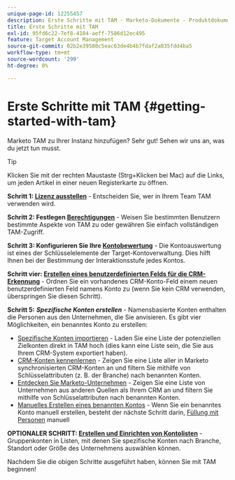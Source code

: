 ```yaml
---
unique-page-id: 12255457
description: Erste Schritte mit TAM - Marketo-Dokumente - Produktdokumentation
title: Erste Schritte mit TAM
exl-id: 95fd6c22-7ef8-4184-aeff-7586d12ec495
feature: Target Account Management
source-git-commit: 02b2e39580c5eac63de4b4b7fdaf2a835fdd4ba5
workflow-type: tm+mt
source-wordcount: '299'
ht-degree: 0%

---
```


# Erste Schritte mit TAM {#getting-started-with-tam}

Marketo TAM zu Ihrer Instanz hinzufügen? Sehr gut! Sehen wir uns an, was du jetzt tun musst.

>[!TIP]
>
>Klicken Sie mit der rechten Maustaste (Strg+Klicken bei Mac) auf die Links, um jeden Artikel in einer neuen Registerkarte zu öffnen.

**Schritt 1: [Lizenz ausstellen](/help/marketo/product-docs/target-account-management/setup-tam/issue-a-license.md)** - Entscheiden Sie, wer in Ihrem Team TAM verwenden wird.

**Schritt 2: Festlegen [Berechtigungen](/help/marketo/product-docs/target-account-management/setup-tam/permissions.md)** - Weisen Sie bestimmten Benutzern bestimmte Aspekte von TAM zu oder gewähren Sie einfach vollständigen TAM-Zugriff.

**Schritt 3: Konfigurieren Sie Ihre [Kontobewertung](/help/marketo/product-docs/target-account-management/setup-tam/account-score.md)** - Die Kontoauswertung ist eines der Schlüsselelemente der Target-Kontoverwaltung. Dies hilft Ihnen bei der Bestimmung der Interaktionsstufe jedes Kontos.

**Schritt vier: [Erstellen eines benutzerdefinierten Felds für die CRM-Erkennung](/help/marketo/product-docs/target-account-management/setup-tam/create-a-custom-field-for-crm-discovery.md)** - Ordnen Sie ein vorhandenes CRM-Konto-Feld einem neuen benutzerdefinierten Feld namens Konto zu (wenn Sie kein CRM verwenden, überspringen Sie diesen Schritt).

**Schritt 5:** **_Spezifische Konten erstellen_** - Namensbasierte Konten enthalten die Personen aus den Unternehmen, die Sie anvisieren. Es gibt vier Möglichkeiten, ein benanntes Konto zu erstellen:

* [Spezifische Konten importieren](/help/marketo/product-docs/target-account-management/target/named-accounts/import-named-accounts.md) - Laden Sie eine Liste der potenziellen Zielkonten direkt in TAM hoch (dies kann eine Liste sein, die Sie aus Ihrem CRM-System exportiert haben).
* [CRM-Konten kennenlernen](/help/marketo/product-docs/target-account-management/target/named-accounts/discover-accounts.md#discover-crm-accounts) - Zeigen Sie eine Liste aller in Marketo synchronisierten CRM-Konten an und filtern Sie mithilfe von Schlüsselattributen (z. B. der Branche) nach benannten Konten.
* [Entdecken Sie Marketo-Unternehmen](/help/marketo/product-docs/target-account-management/target/named-accounts/discover-accounts.md#discover-marketo-companies) - Zeigen Sie eine Liste von Unternehmen aus anderen Quellen als Ihrem CRM an und filtern Sie mithilfe von Schlüsselattributen nach benannten Konten.
* [Manuelles Erstellen eines benannten Kontos](/help/marketo/product-docs/target-account-management/target/named-accounts/create-a-named-account.md) - Wenn Sie ein benanntes Konto manuell erstellen, besteht der nächste Schritt darin, [Füllung mit Personen](/help/marketo/product-docs/target-account-management/target/named-accounts/add-people-to-a-named-account.md) manuell

**OPTIONALER SCHRITT: [Erstellen und Einrichten von Kontolisten](/help/marketo/product-docs/target-account-management/target/account-lists.md#create-a-new-account-list)** - Gruppenkonten in Listen, mit denen Sie spezifische Konten nach Branche, Standort oder Größe des Unternehmens auswählen können.

Nachdem Sie die obigen Schritte ausgeführt haben, können Sie mit TAM beginnen!
